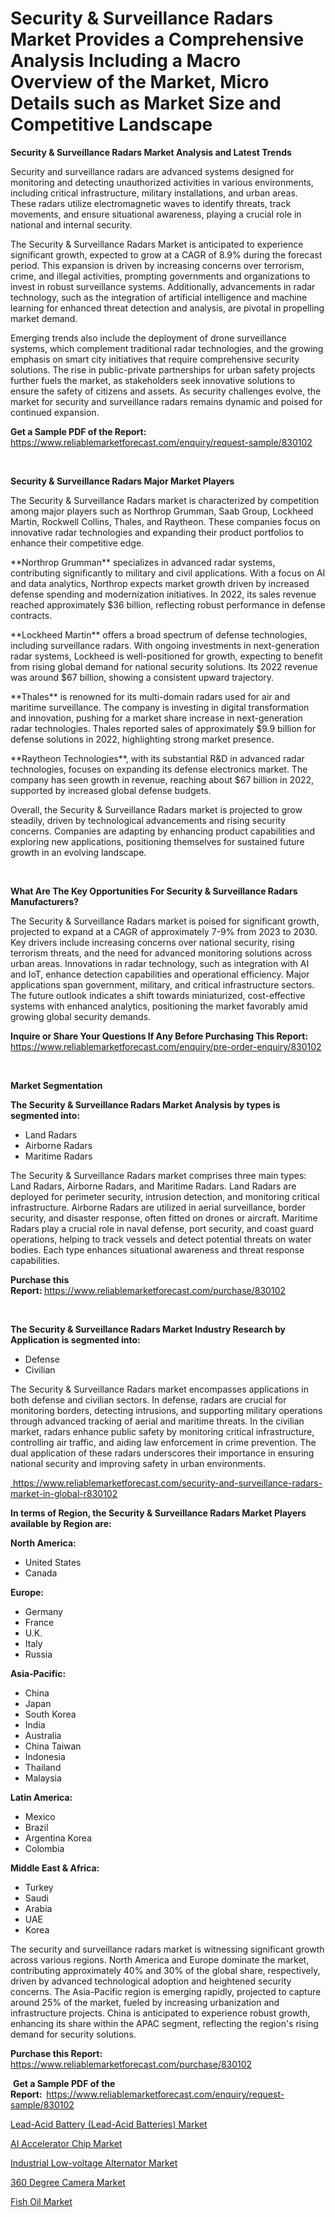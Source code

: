 <p><h1>Security & Surveillance Radars Market Provides a Comprehensive Analysis Including a Macro Overview of the Market, Micro Details such as Market Size and Competitive Landscape</h1></p><p><strong>Security & Surveillance Radars Market Analysis and Latest Trends</strong></p>
<p><p>Security and surveillance radars are advanced systems designed for monitoring and detecting unauthorized activities in various environments, including critical infrastructure, military installations, and urban areas. These radars utilize electromagnetic waves to identify threats, track movements, and ensure situational awareness, playing a crucial role in national and internal security.</p><p>The Security & Surveillance Radars Market is anticipated to experience significant growth, expected to grow at a CAGR of 8.9% during the forecast period. This expansion is driven by increasing concerns over terrorism, crime, and illegal activities, prompting governments and organizations to invest in robust surveillance systems. Additionally, advancements in radar technology, such as the integration of artificial intelligence and machine learning for enhanced threat detection and analysis, are pivotal in propelling market demand.</p><p>Emerging trends also include the deployment of drone surveillance systems, which complement traditional radar technologies, and the growing emphasis on smart city initiatives that require comprehensive security solutions. The rise in public-private partnerships for urban safety projects further fuels the market, as stakeholders seek innovative solutions to ensure the safety of citizens and assets. As security challenges evolve, the market for security and surveillance radars remains dynamic and poised for continued expansion.</p></p>
<p><strong>Get a Sample PDF of the Report:&nbsp;</strong> <a href="https://www.reliablemarketforecast.com/enquiry/request-sample/830102?utm_campaign=1110&utm_medium=2&utm_source=Github&utm_content=ia&utm_term=08102024&utm_id=security-surveillance-radars">https://www.reliablemarketforecast.com/enquiry/request-sample/830102</a></p>
<p>&nbsp;</p>
<p><strong>Security & Surveillance Radars Major Market Players</strong></p>
<p><p>The Security & Surveillance Radars market is characterized by competition among major players such as Northrop Grumman, Saab Group, Lockheed Martin, Rockwell Collins, Thales, and Raytheon. These companies focus on innovative radar technologies and expanding their product portfolios to enhance their competitive edge.</p><p>**Northrop Grumman** specializes in advanced radar systems, contributing significantly to military and civil applications. With a focus on AI and data analytics, Northrop expects market growth driven by increased defense spending and modernization initiatives. In 2022, its sales revenue reached approximately $36 billion, reflecting robust performance in defense contracts.</p><p>**Lockheed Martin** offers a broad spectrum of defense technologies, including surveillance radars. With ongoing investments in next-generation radar systems, Lockheed is well-positioned for growth, expecting to benefit from rising global demand for national security solutions. Its 2022 revenue was around $67 billion, showing a consistent upward trajectory.</p><p>**Thales** is renowned for its multi-domain radars used for air and maritime surveillance. The company is investing in digital transformation and innovation, pushing for a market share increase in next-generation radar technologies. Thales reported sales of approximately $9.9 billion for defense solutions in 2022, highlighting strong market presence.</p><p>**Raytheon Technologies**, with its substantial R&D in advanced radar technologies, focuses on expanding its defense electronics market. The company has seen growth in revenue, reaching about $67 billion in 2022, supported by increased global defense budgets.</p><p>Overall, the Security & Surveillance Radars market is projected to grow steadily, driven by technological advancements and rising security concerns. Companies are adapting by enhancing product capabilities and exploring new applications, positioning themselves for sustained future growth in an evolving landscape.</p></p>
<p>&nbsp;</p>
<p><strong>What Are The Key Opportunities For Security & Surveillance Radars Manufacturers?</strong></p>
<p><p>The Security & Surveillance Radars market is poised for significant growth, projected to expand at a CAGR of approximately 7-9% from 2023 to 2030. Key drivers include increasing concerns over national security, rising terrorism threats, and the need for advanced monitoring solutions across urban areas. Innovations in radar technology, such as integration with AI and IoT, enhance detection capabilities and operational efficiency. Major applications span government, military, and critical infrastructure sectors. The future outlook indicates a shift towards miniaturized, cost-effective systems with enhanced analytics, positioning the market favorably amid growing global security demands.</p></p>
<p><strong>Inquire or Share Your Questions If Any Before Purchasing This Report:</strong> <a href="https://www.reliablemarketforecast.com/enquiry/pre-order-enquiry/830102?utm_campaign=1110&utm_medium=2&utm_source=Github&utm_content=ia&utm_term=08102024&utm_id=security-surveillance-radars">https://www.reliablemarketforecast.com/enquiry/pre-order-enquiry/830102</a></p>
<p>&nbsp;</p>
<p><strong>Market Segmentation</strong></p>
<p><strong>The Security & Surveillance Radars Market Analysis by types is segmented into:</strong></p>
<p><ul><li>Land Radars</li><li>Airborne Radars</li><li>Maritime Radars</li></ul></p>
<p><p>The Security & Surveillance Radars market comprises three main types: Land Radars, Airborne Radars, and Maritime Radars. Land Radars are deployed for perimeter security, intrusion detection, and monitoring critical infrastructure. Airborne Radars are utilized in aerial surveillance, border security, and disaster response, often fitted on drones or aircraft. Maritime Radars play a crucial role in naval defense, port security, and coast guard operations, helping to track vessels and detect potential threats on water bodies. Each type enhances situational awareness and threat response capabilities.</p></p>
<p><strong>Purchase this Report:&nbsp;</strong><a href="https://www.reliablemarketforecast.com/purchase/830102?utm_campaign=1110&utm_medium=2&utm_source=Github&utm_content=ia&utm_term=08102024&utm_id=security-surveillance-radars">https://www.reliablemarketforecast.com/purchase/830102</a></p>
<p>&nbsp;</p>
<p><strong>The Security & Surveillance Radars Market Industry Research by Application is segmented into:</strong></p>
<p><ul><li>Defense</li><li>Civilian</li></ul></p>
<p><p>The Security & Surveillance Radars market encompasses applications in both defense and civilian sectors. In defense, radars are crucial for monitoring borders, detecting intrusions, and supporting military operations through advanced tracking of aerial and maritime threats. In the civilian market, radars enhance public safety by monitoring critical infrastructure, controlling air traffic, and aiding law enforcement in crime prevention. The dual application of these radars underscores their importance in ensuring national security and improving safety in urban environments.</p></p>
<p><a href="https://www.reliablemarketforecast.com/security-and-surveillance-radars-market-in-global-r830102?utm_campaign=1110&utm_medium=2&utm_source=Github&utm_content=ia&utm_term=08102024&utm_id=security-surveillance-radars">&nbsp;https://www.reliablemarketforecast.com/security-and-surveillance-radars-market-in-global-r830102</a></p>
<p><strong>In terms of Region, the Security & Surveillance Radars Market Players available by Region are:</strong></p>
<p>
    <p> <strong> North America: </strong>
        <ul>
            <li>United States</li>
            <li>Canada</li>
        </ul>
        </p> 
    <p> <strong> Europe: </strong>
        <ul>
            <li>Germany</li>
            <li>France</li>
            <li>U.K.</li>
            <li>Italy</li>
            <li>Russia</li>
        </ul>
        </p> 
    <p> <strong> Asia-Pacific: </strong>
        <ul>
            <li>China</li>
            <li>Japan</li>
            <li>South Korea</li>
            <li>India</li>
            <li>Australia</li>
            <li>China Taiwan</li>
            <li>Indonesia</li>
            <li>Thailand</li>
            <li>Malaysia</li>
        </ul>
        </p> 
    <p> <strong> Latin America: </strong>
        <ul>
            <li>Mexico</li>
            <li>Brazil</li>
            <li>Argentina Korea</li>
            <li>Colombia</li>
        </ul>
        </p> 
    <p> <strong> Middle East & Africa: </strong>
        <ul>
            <li>Turkey</li>
            <li>Saudi</li>
            <li>Arabia</li>
            <li>UAE</li>
            <li>Korea</li>
        </ul>
    </p>
    </p>
<p><p>The security and surveillance radars market is witnessing significant growth across various regions. North America and Europe dominate the market, contributing approximately 40% and 30% of the global share, respectively, driven by advanced technological adoption and heightened security concerns. The Asia-Pacific region is emerging rapidly, projected to capture around 25% of the market, fueled by increasing urbanization and infrastructure projects. China is anticipated to experience robust growth, enhancing its share within the APAC segment, reflecting the region's rising demand for security solutions.</p></p>
<p><strong>Purchase this Report: </strong><a href="https://www.reliablemarketforecast.com/purchase/830102?utm_campaign=1110&utm_medium=2&utm_source=Github&utm_content=ia&utm_term=08102024&utm_id=security-surveillance-radars">https://www.reliablemarketforecast.com/purchase/830102</a></p>
<p>&nbsp;<strong>Get a Sample PDF of the Report:&nbsp;&nbsp;</strong><a href="https://www.reliablemarketforecast.com/enquiry/request-sample/830102?utm_campaign=1110&utm_medium=2&utm_source=Github&utm_content=ia&utm_term=08102024&utm_id=security-surveillance-radars">https://www.reliablemarketforecast.com/enquiry/request-sample/830102</a></p>
<p><strong></strong></p>
<p><p><a href="https://issuu.com/reportprime-2/docs/lead-acid-battery-lead-acid-batteri_a08e2dabf293ba?utm_campaign=1110&utm_medium=2&utm_source=Github&utm_content=ia&utm_term=08102024&utm_id=security-surveillance-radars">Lead-Acid Battery (Lead-Acid Batteries) Market</a></p><p><a href="https://www.linkedin.com/pulse/ai-accelerator-chip-market-velocity-119-cagr-trajectory-l4fwe?utm_campaign=1110&utm_medium=2&utm_source=Github&utm_content=ia&utm_term=08102024&utm_id=security-surveillance-radars">AI Accelerator Chip Market</a></p><p><a href="https://issuu.com/reportprime-2/docs/industrial-low-voltage-alternator-m_8afae032df2e01?utm_campaign=1110&utm_medium=2&utm_source=Github&utm_content=ia&utm_term=08102024&utm_id=security-surveillance-radars">Industrial Low-voltage Alternator Market</a></p><p><a href="https://www.linkedin.com/pulse/360-degree-camera-market-global-share-ranking-overall-iaawe?utm_campaign=1110&utm_medium=2&utm_source=Github&utm_content=ia&utm_term=08102024&utm_id=security-surveillance-radars">360 Degree Camera Market</a></p><p><a href="https://www.linkedin.com/pulse/fish-oil-market-dynamics-application-types-emerging-trends-mqcvf?utm_campaign=1110&utm_medium=2&utm_source=Github&utm_content=ia&utm_term=08102024&utm_id=security-surveillance-radars">Fish Oil Market</a></p></p>